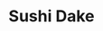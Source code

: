 ---
layout: place
title: "Sushi Dake"
permalink: /california/burbank/sushi-dake.html
stateAbbr: CA
stateName: California
cityName: Burbank
place_id: ChIJZZ9kN96_woARLAqMi3POtBA
photos:
  - name: >-
      places/ChIJZZ9kN96_woARLAqMi3POtBA/photos/AUy1YQ2_XbYHLZXG4p0c6TLDx97KT_SiOjA-aG0q3SAJbsqfoXgUbAaZZE7UHuP3rArdBb61OMZ0slWLYB410MyKM79CsiIcgYMfHPSjAU_E5gshAnIPXLPONSBLylHcvuVjsMcemzCkOkmhkPijnxTm8gQmrGfRWx8KJc69xZGgnPxeeykjyzgct6k9CEV1CmD_z6PEbrEttMCnof1E_WVJTGQd_T8ylhHREwbMO9BImFE1LaZMFd8xiPVrVladWkucBN9rijMXIhRyioKjXYt24LKYxfGAr3lLKkFFo8bFYLT6PWi-sf5l4CgmNmRM914rxhwnlrPh_JwdE2KEyCAIeh6WCIllQE8T-p09vUxnTcEpBqmlgKsUcXWISoK6VqJ1ZxkeDSCO4JBjLaaA_xTIIXNRiChZ5X2_nyLL3pLNIDmwqQ51
    widthPx: 4032
    heightPx: 1960
    authorAttributions:
      - displayName: Bruce Hutchinson
        uri: https://maps.google.com/maps/contrib/108723239629019445417
        photoUri: >-
          https://lh3.googleusercontent.com/a-/ALV-UjVy9HuWCxtiSirhqiafGlxEVePVHxVnD2Bw2lzWC4rn9zfmoakWTg=s100-p-k-no-mo
    flagContentUri: >-
      https://www.google.com/local/imagery/report/?cb_client=maps_api_places.places_api&image_key=!1e10!2sCIHM0ogKEICAgICsyYXUpQE&hl=en-US
    googleMapsUri: >-
      https://www.google.com/maps/place//data=!3m4!1e2!3m2!1sCIHM0ogKEICAgICsyYXUpQE!2e10!4m2!3m1!1s0x80c2bfde37649f65:0x10b4ce738b8c0a2c
  - name: >-
      places/ChIJZZ9kN96_woARLAqMi3POtBA/photos/AUy1YQ3VJyxN3AMmMc9IEVfekNFdOqkvACCUthxOj0jEaVNT7pAsHpK1vBol0-otGoeST1-D-cJ3hnNJ6TmKEekG4ev_ivhLMTSLipggtV4FRj8GZfE-ZPg03h528kbA6KxJnMcnlpxyJNGcrLBmT34amr9nLfaz9kHzPkdMsMfox8US0HGPQCGUFNQd4Atk-cjCfI-8Elnk2HnvM6aUtTWbuBZ3n7SBgQK0aTZtKjnNEHSbegun32el4iB93JO6TUUXOQiPgTxLFosaS7DHtxZlE1WQqD1FAhcT9Zb7J5bx7d53dA
    widthPx: 3000
    heightPx: 1975
    authorAttributions:
      - displayName: Sushi Dake
        uri: https://maps.google.com/maps/contrib/108025260292158875620
        photoUri: >-
          https://lh3.googleusercontent.com/a/ACg8ocIgsCXQbrCSxnj3UkDPznzJ4U43-oUYoczK2vnInOlgKGo1HA=s100-p-k-no-mo
    flagContentUri: >-
      https://www.google.com/local/imagery/report/?cb_client=maps_api_places.places_api&image_key=!1e10!2sAF1QipOJJgLFn6mjNp1zSHhalvBAX0R381kpJ15Tw867&hl=en-US
    googleMapsUri: >-
      https://www.google.com/maps/place//data=!3m4!1e2!3m2!1sAF1QipOJJgLFn6mjNp1zSHhalvBAX0R381kpJ15Tw867!2e10!4m2!3m1!1s0x80c2bfde37649f65:0x10b4ce738b8c0a2c
  - name: >-
      places/ChIJZZ9kN96_woARLAqMi3POtBA/photos/AUy1YQ3CLi_ZezAL1eKCxeqbPW0Do4DKgPR_pCt7pu8iGJATPzySUfEX3FXR6X-JJr7eG9eZF_bW2Dd05D6Pg8o7rIQXZNXlyfjPsCKoOkAUKUOPnAA7cjosUxm_u7REegBnXgAAHoGQYcdM4yZSOg8jiea_rasVVWC5CIRqUgirZtl0KWCWKrwFiQ42ieJkOSr0dWJlJ-s81Y0VQrKGG2HTF6oLKSWQ5IpvHXopqxpbDeHhrKfA1cnq6nFHo9BwFnDiOlvgnnDmcRI8aubpybe3lyA2hkbLM5KmZYEAFAt13frv7PvYwFgp2ZrKCIF_cj6JapAWyM8uBUarexl-tuEuUbOvzir8h61UK7WXHURRJLkGkfrWAV9rHn8jxCl-ms9OiMgZzVPMBkPCZWKJmInWpPFfi5KDkcfegVGTHAhug1_PTw
    widthPx: 3172
    heightPx: 2808
    authorAttributions:
      - displayName: Billie Sapien
        uri: https://maps.google.com/maps/contrib/110649942829651851728
        photoUri: >-
          https://lh3.googleusercontent.com/a-/ALV-UjXMSvtMFPC3OOaArTt46sJ9uxOCdWj-xmHH0mBxQBOxMPRNHLQ=s100-p-k-no-mo
    flagContentUri: >-
      https://www.google.com/local/imagery/report/?cb_client=maps_api_places.places_api&image_key=!1e10!2sCIHM0ogKEICAgID50snLfg&hl=en-US
    googleMapsUri: >-
      https://www.google.com/maps/place//data=!3m4!1e2!3m2!1sCIHM0ogKEICAgID50snLfg!2e10!4m2!3m1!1s0x80c2bfde37649f65:0x10b4ce738b8c0a2c
  - name: >-
      places/ChIJZZ9kN96_woARLAqMi3POtBA/photos/AUy1YQ2HzQOJtoTPgDdsfS4OQPrIet-bFItACvGhIyh3ELHmnynEpRZlIm900dexHIQ7qfWo-_FbQsKQQka4hDmphKCasvl7w1EUE6HTfZk-Pj9LFbRHSyIHq-DeDaFYqyAn6gKhdUH0WDZwYA0TPKOUKXey-PLjSH0x6rAlXjGW6ivvcUjP9sF5VcSDnFJrBzDfmlEwSVYApXndCYWZPjasswz7_OpME2vFQ0lN5OziDRMAQSH8mxB03fL1XnYRBKVtnVzIKAfSY5L78A__UxBZQOL5a7j7QMnKALfi36thqzSVC4fmDSlXNK6B79ci2EzqP_CDW7gX9qbbo4CyIaF5AEnhLLqq0qw4oeRAxkwJUykLIPc-dSH7tU-yAgDdX0PoLxu5ftjydUDCyeEtNcdmmQWhBO0832aOs_1kNvqlR75OfUjt
    widthPx: 4032
    heightPx: 3024
    authorAttributions:
      - displayName: sarah antenora
        uri: https://maps.google.com/maps/contrib/113666905556108511454
        photoUri: >-
          https://lh3.googleusercontent.com/a/ACg8ocJz4me94YXXRwK7GjQZoAuvfmXzKU5TqD9JGP1xyWV_vSkH_A=s100-p-k-no-mo
    flagContentUri: >-
      https://www.google.com/local/imagery/report/?cb_client=maps_api_places.places_api&image_key=!1e10!2sCIHM0ogKEICAgIC9vtaa6AE&hl=en-US
    googleMapsUri: >-
      https://www.google.com/maps/place//data=!3m4!1e2!3m2!1sCIHM0ogKEICAgIC9vtaa6AE!2e10!4m2!3m1!1s0x80c2bfde37649f65:0x10b4ce738b8c0a2c
  - name: >-
      places/ChIJZZ9kN96_woARLAqMi3POtBA/photos/AUy1YQ0aa6ZJmGYDqa-25fKhvmuaJhgZnjc_dwjROElTdaXT-VgBZsWi62OMWHlnYHy_gyTpeiVqZA8G-2ZS5RK6D4MQg3YbSDlnSuowCVY45BFGZcsp02IvG7lAYvTVqBA9EKCpGuSJME6YDiC7_DEa73uTdG9yMg9ib1HL6ZA-ExwwC9tM1dhpApWvnsWAwD23DdXzuhWaTeOpUR0ra0UjUbULtANudMBExFgotxt3E-BvVCBRqQ-3MjgqqDctZCTHCW_GR8x4MXkUiwb0ELkC98QRjeyKOQP48NaNKNW6GBtSbIzxNyfEyXITm60G7jtrv_Rt1srK8kmWb7ffry3_C1Do9eO1NckcnK8IDhXe3oPlCOT_w80HPZXyy6MtBCo6FjOSzzpTqHAezJsZZcLkcniZ1A32ns_3Pr3iy3O5z7krocuH
    widthPx: 1964
    heightPx: 1830
    authorAttributions:
      - displayName: MCP MCP
        uri: https://maps.google.com/maps/contrib/105488434027178424317
        photoUri: >-
          https://lh3.googleusercontent.com/a/ACg8ocJvBedYWQWuTOOEZBggbUsIdyuH0fXLKKuAL0LJhJAKC4k3gQ=s100-p-k-no-mo
    flagContentUri: >-
      https://www.google.com/local/imagery/report/?cb_client=maps_api_places.places_api&image_key=!1e10!2sCIHM0ogKEICAgIC17YKJ_AE&hl=en-US
    googleMapsUri: >-
      https://www.google.com/maps/place//data=!3m4!1e2!3m2!1sCIHM0ogKEICAgIC17YKJ_AE!2e10!4m2!3m1!1s0x80c2bfde37649f65:0x10b4ce738b8c0a2c
  - name: >-
      places/ChIJZZ9kN96_woARLAqMi3POtBA/photos/AUy1YQ0PG0k6k3r12ZLXeNbFDfVZ10ruS-q_hkf4-DGwZzOm5fPKheCzsWz5vfue2doqmbzqDpG-a6aJVMQjuQy_xXEQ9-GR7FveYzXzBt_N2InIrIyfC7I-7UKiQuW0UWzISHjJ_WZI3dIOhAj9v7tyQAQ8hkz-2JZyuvzKL1POmJ3r4bExTJ0NIEsvVO6IKAJGfd7W1e-X7BZkxvAXYsswo0QHdVqnzz7p20BCVPTeG01qxKENZosU5igy_eCAX_stSXzRo7QrWFG-tnqFYK3i6gozux6vuY1nOVZUeRTaTTg5ZTo0edt5ywENWeQ-p-im-Ju_DyInb6D7oixiSG_gnHrq5Ors3hsmdqim3JirimKtEal8O0dfBQXrWlMpZ5F98sRKGA_E9lHR0XThn8ai-39jTPvncNSsHdCbmk648L5taF4n
    widthPx: 4032
    heightPx: 3024
    authorAttributions:
      - displayName: Craig Silver
        uri: https://maps.google.com/maps/contrib/110394765960729158354
        photoUri: >-
          https://lh3.googleusercontent.com/a-/ALV-UjWadYw0TuUTszUVsxVdA4dbstdYyquwahs9h9gQ9XaC_NSBe4UAIQ=s100-p-k-no-mo
    flagContentUri: >-
      https://www.google.com/local/imagery/report/?cb_client=maps_api_places.places_api&image_key=!1e10!2sCIHM0ogKEICAgICeu5fa0gE&hl=en-US
    googleMapsUri: >-
      https://www.google.com/maps/place//data=!3m4!1e2!3m2!1sCIHM0ogKEICAgICeu5fa0gE!2e10!4m2!3m1!1s0x80c2bfde37649f65:0x10b4ce738b8c0a2c
  - name: >-
      places/ChIJZZ9kN96_woARLAqMi3POtBA/photos/AUy1YQ1mQj8YNx0KhQBfw3d3iBvaxjcZNyrvAI3xiN1F_cBgUVt5ONd80rkQbVEZI817eAVAXGsf560njMcuwIQpS5oX3lMEIn3-yW4Sd2dBm6Iy9Nk_jkEgdNsqbFWiDKr-Tl8rAo9sQc-8wMXf95RIemjAdet1IMhD2rJkl7C8aZa-K00nDiGaFXCcbzNIdoze2L2FCxyfa4b6cZzIunF9--bILOkO27wi5fSec30bXdEpwvBUGxWOoMFMJHb-IkD2m_hsMyR8h6S0DI78TtF96vPmiCWQ-N5JfaZJHYt3ERLPSG2Il4gZbCnuwbaLiCw5bVNyu_rHGCzJxjEy1RpSRhtB-H91dZ1KlHk4Ct4ORndJ0XaZnqcsnMrj6cBEP6jdriRF7NAgxvskQlbqfSlPAspITek8UW_cwCHTLvFEfyIqoA
    widthPx: 3024
    heightPx: 4032
    authorAttributions:
      - displayName: Windy R
        uri: https://maps.google.com/maps/contrib/102832371556296155551
        photoUri: >-
          https://lh3.googleusercontent.com/a-/ALV-UjU3Maq5t6iCzzbplUZb8mH1hnqkpPmxlZd67eFhuNaU1-fFvR6Paw=s100-p-k-no-mo
    flagContentUri: >-
      https://www.google.com/local/imagery/report/?cb_client=maps_api_places.places_api&image_key=!1e10!2sCIHM0ogKEICAgICjvN7KcA&hl=en-US
    googleMapsUri: >-
      https://www.google.com/maps/place//data=!3m4!1e2!3m2!1sCIHM0ogKEICAgICjvN7KcA!2e10!4m2!3m1!1s0x80c2bfde37649f65:0x10b4ce738b8c0a2c
  - name: >-
      places/ChIJZZ9kN96_woARLAqMi3POtBA/photos/AUy1YQ2tNB4nwDSLwsa_xT7ufmDpviQKS7z4OG2YZ3nhQVO5ULaONzCRJ-fPu3MjyUTz5bwSpXxHYvyO5a-sfLBHGohjop3PH8OvUm_oeOozdurTSDvhqCVMmWDWHXoM6WGKs9jVfqMRRva_DXvBRDc55lCxc7oRYz8CXjzlrK2sTQ8qcMEYt3JqqrOtlQlkfkqx1MQQlGFz9bYTqRK3QpUxs8mN_nn9eDAkonkqhlfJZh9K9s8dPbcUTPgw-xQHYOh0DM4LBmYQFonCPoo-pI24xtCqhjJhZn4Oev9YnUrP9xyuZXfEQVyIsyBH_5drdoZFg8Yg3QSYUxh9vVqHL3wz8Yzcb6ao6Ch7ci7dI_QsD5ObHkx1QQZX_Fv11RoxDm6GEVgUgRFSL1Z7UnBq_4xlkjbQyE-qhQJj3wu7fEjcGOzwjtR1
    widthPx: 1960
    heightPx: 2026
    authorAttributions:
      - displayName: Lisa Rae
        uri: https://maps.google.com/maps/contrib/112977365497188088757
        photoUri: >-
          https://lh3.googleusercontent.com/a/ACg8ocKdUgikjijw886UtcvT4b1vF5oOWPWyOD8uI3ehcIg4mxty6a4T=s100-p-k-no-mo
    flagContentUri: >-
      https://www.google.com/local/imagery/report/?cb_client=maps_api_places.places_api&image_key=!1e10!2sCIHM0ogKEICAgICG_K_01QE&hl=en-US
    googleMapsUri: >-
      https://www.google.com/maps/place//data=!3m4!1e2!3m2!1sCIHM0ogKEICAgICG_K_01QE!2e10!4m2!3m1!1s0x80c2bfde37649f65:0x10b4ce738b8c0a2c
  - name: >-
      places/ChIJZZ9kN96_woARLAqMi3POtBA/photos/AUy1YQ20gFh_ddkNMQ1Ax_XkfsXRSRWWfAZQNHVWtgsDrRKj72bt_yGzXI6vEIBDEHamY4srSLBP08_40lvVxDbX0fBuxkRaMz9Lj80XPloiniZtiUPeCiPPQvbGHwfiYU9LUKQmecl36oSs1ulePeJBDNzDwRrnYA2BnadZ0KHpvXw_GbhvNhNFm1kY3iwdmbdm1km5hMKtUQ_vWCK2Fw-l2s3hNTgvnl9dL09YdDwLCodHdoFI96BRmQ8Fzl7sPWnjwGL68WLSo_WCG5vTPvqE-NcUIB9v9pmOKhlMjnEkqdxDmlmkCtxmh7s3QEHUeiD_FrO0xgyE7HFKpxzRztrIj21k5TmFNpHEfY9YDBMbwBw7EYCAzs7NF7HmI1aQdITNMRBOutOWnkD7ypjzmXEjDrHRizZTTky4sAUuXoo
    widthPx: 4000
    heightPx: 3000
    authorAttributions:
      - displayName: Edna B
        uri: https://maps.google.com/maps/contrib/100435880280656818067
        photoUri: >-
          https://lh3.googleusercontent.com/a-/ALV-UjXVzMOje5w3NohX42KLshrnJVxF8JDprDxW2QWNl2bks6PoJK7WzQ=s100-p-k-no-mo
    flagContentUri: >-
      https://www.google.com/local/imagery/report/?cb_client=maps_api_places.places_api&image_key=!1e10!2sCIHM0ogKEICAgIDpl7la&hl=en-US
    googleMapsUri: >-
      https://www.google.com/maps/place//data=!3m4!1e2!3m2!1sCIHM0ogKEICAgIDpl7la!2e10!4m2!3m1!1s0x80c2bfde37649f65:0x10b4ce738b8c0a2c
  - name: >-
      places/ChIJZZ9kN96_woARLAqMi3POtBA/photos/AUy1YQ0ttwkOLGfEhqlCBezukCbtNZlFQ1EAIah0dAnVy3ykeaeo6RI4k7JUj__BAr54-B8ZZtNEdeT8iWp0eXccH7igrlMlEzGfNFT9uYFiQKcHxP7omnXO_aZ-3wbLF7tztfvf_xHvFAPX9Mk9OVtt3sbvSaXDhDe03lQgaCzszCL-mI2_RwZFZdaUBbYAWQrV_1ZNtHkO7oUYe_rCC5Baeztz4LvK-ttjzUMlYvmgEsku6cGVMgWUoQRz3y1MhNrpHndn8vpnTlk9q0Ljd3UoXj_YdIuxTB3YK9vtsM-ifW8NQQ
    widthPx: 900
    heightPx: 1200
    authorAttributions:
      - displayName: Sushi Dake
        uri: https://maps.google.com/maps/contrib/108025260292158875620
        photoUri: >-
          https://lh3.googleusercontent.com/a/ACg8ocIgsCXQbrCSxnj3UkDPznzJ4U43-oUYoczK2vnInOlgKGo1HA=s100-p-k-no-mo
    flagContentUri: >-
      https://www.google.com/local/imagery/report/?cb_client=maps_api_places.places_api&image_key=!1e10!2sAF1QipPKFRRkjRcJk-eSzT_yadwj_UUbFvZ1MvpH1vlt&hl=en-US
    googleMapsUri: >-
      https://www.google.com/maps/place//data=!3m4!1e2!3m2!1sAF1QipPKFRRkjRcJk-eSzT_yadwj_UUbFvZ1MvpH1vlt!2e10!4m2!3m1!1s0x80c2bfde37649f65:0x10b4ce738b8c0a2c
address: 1722 W Verdugo Ave, Burbank, CA 91506, USA
street: 1722 W Verdugo Ave
city: Burbank
state: CA
zip: '91506'
country: USA
neighborhood: null
latitude: '34.167316'
longitude: '-118.323854'
accessibility_options:
  wheelchairAccessibleParking: true
  wheelchairAccessibleEntrance: true
  wheelchairAccessibleRestroom: true
  wheelchairAccessibleSeating: true
business_status: OPERATIONAL
name: Sushi Dake
google_maps_links:
  directionsUri: >-
    https://www.google.com/maps/dir//''/data=!4m7!4m6!1m1!4e2!1m2!1m1!1s0x80c2bfde37649f65:0x10b4ce738b8c0a2c!3e0
  placeUri: https://maps.google.com/?cid=1203813996072536620
  writeAReviewUri: >-
    https://www.google.com/maps/place//data=!4m3!3m2!1s0x80c2bfde37649f65:0x10b4ce738b8c0a2c!12e1
  reviewsUri: >-
    https://www.google.com/maps/place//data=!4m4!3m3!1s0x80c2bfde37649f65:0x10b4ce738b8c0a2c!9m1!1b1
  photosUri: >-
    https://www.google.com/maps/place//data=!4m3!3m2!1s0x80c2bfde37649f65:0x10b4ce738b8c0a2c!10e5
primary_type: Japanese Restaurant
opening_hours:
  regular: null
  current: null
secondary_opening_hours:
  regular:
    weekdayDescriptions: null
    type: null
  current:
    weekdayDescriptions: null
    type: null
phone: null
price_level: null
price_range: null
rating: null
rating_count: 0
website: null
description: null
reviews: null
parking_options: null
payment_options: null
allow_dogs: null
curbside_pickup: null
delivery: null
dine_in: null
good_for_children: null
good_for_groups: null
good_for_sports: null
live_music: null
menu_for_children: null
outdoor_seating: null
reservable: null
restroom: null
serves_beer: null
serves_breakfast: null
serves_brunch: null
serves_cocktails: null
serves_coffee: null
serves_dinner: null
serves_dessert: null
serves_lunch: null
serves_vegetarian_food: null
serves_wine: null
takeout: null
slug: Sushi-Dake

---